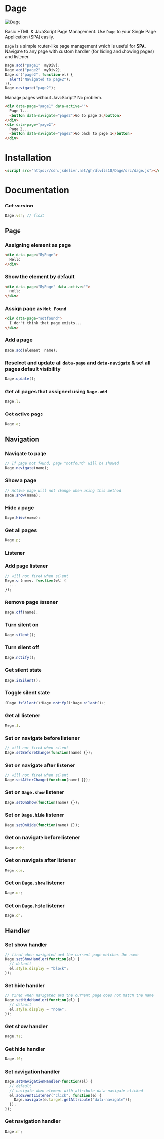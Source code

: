 # Dage

![Dage](dage.png)

Basic HTML &amp; JavaScript Page Management.
Use `Dage` to your Single Page Application (SPA) easily.

`Dage` is a simple router-like page management which is useful for **SPA**.
Navigate to any page with custom handler (for hiding and showing pages) and listener.

```js
Dage.add("page1", myDiv);
Dage.add("page2", myDiv2);
Dage.on("page2", function(el) {
  alert("Navigated to page2");
});
Dage.navigate("page2");
```

Manage pages without JavaScript? No problem.

```html
<div data-page="page1" data-active="">
  Page 1...
  <button data-navigate="page2">Go to page 2</button>
</div>
<div data-page="page2">
  Page 2...
  <button data-navigate="page2">Go back to page 1</button>
</div>
```

# Installation
```html
<script src="https://cdn.jsdelivr.net/gh/dlvdls18/Dage/src/dage.js"></script>
```

# Documentation
### Get version
```js
Dage.ver; // float
```

## Page
### Assigning element as page
```html
<div data-page="MyPage">
  Hello
</div>
```

### Show the element by default
```html
<div data-page="MyPage" data-active="">
  Hello
</div>
```

### Assign page as `Not Found`
```html
<div data-page="notfound">
  I don't think that page exists...
</div>
```

### Add a page
```js
Dage.add(element, name);
```

### Reselect and update all `data-page` and `data-navigate` &amp; set all pages default visibility
```js
Dage.update();
```

### Get all pages that assigned using `Dage.add`
```js
Dage.l;
```

### Get active page
```js
Dage.a;
```

## Navigation
### Navigate to page
```js
// If page not found, page "notfound" will be showed
Dage.navigate(name);
```

### Show a page
```js
// Active page will not change when using this method
Dage.show(name);
```

### Hide a page
```js
Dage.hide(name);
```

### Get all pages
```js
Dage.p;
```

### Listener
### Add page listener
```js
// will not fired when silent
Dage.on(name, function(el) {
  ...
});
```

### Remove page listener
```js
Dage.off(name);
```

### Turn silent on
```js
Dage.silent();
```

### Turn silent off
```js
Dage.notify();
```

### Get silent state
```js
Dage.isSilent();
```

### Toggle silent state
```js
(Dage.isSilent()?Dage.notify():Dage.silent());
```

### Get all listener
```js
Dage.$;
```

### Set on navigate before listener
```js
// will not fired when silent
Dage.setBeforeChange(function(name) {});
```

### Set on navigate after listener
```js
// will not fired when silent
Dage.setAfterChange(function(name) {});
```

### Set on `Dage.show` listener
```js
Dage.setOnShow(function(name) {});
```

### Set on `Dage.hide` listener
```js
Dage.setOnHide(function(name) {});
```

### Get on navigate before listener
```js
Dage.ocb;
```

### Get on navigate after listener
```js
Dage.oca;
```

### Get on `Dage.show` listener
```js
Dage.os;
```

### Get on `Dage.hide` listener
```js
Dage.oh;
```

## Handler
### Set show handler
```js
// fired when navigated and the current page matches the name
Dage.setShowHandler(function(el) {
  // default
  el.style.display = "block";
});
```

### Set hide handler
```js
// fired when navigated and the current page does not match the name
Dage.setHideHandler(function(el) {
  // default
  el.style.display = "none";
});
```

### Get show handler
```js
Dage.f1;
```

### Get hide handler
```js
Dage.f0;
```

### Set navigation handler
```js
Dage.setNavigationHandler(function(el) {
  // default
  // navigate when element with attribute data-navigate clicked
  el.addEventListener("click", function(e) {
    Dage.navigate(e.target.getAttribute("data-navigate"));
  });
});
```

### Get navigation handler
```js
Dage.nh;
```
